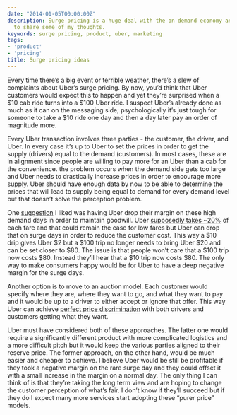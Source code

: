 ```yaml
---
date: "2014-01-05T00:00:00Z"
description: Surge pricing is a huge deal with the on demand economy and I wanted
  to share some of my thoughts.
keywords: surge pricing, product, uber, marketing
tags:
- 'product'
- 'pricing'
title: Surge pricing ideas
---
```


Every time there’s a big event or terrible weather, there’s a slew of complaints about Uber’s surge pricing. By now, you’d think that Uber customers would expect this to happen and yet they’re surprised when a $10 cab ride turns into a $100 Uber ride. I suspect Uber’s already done as much as it can on the messaging side; psychologically it’s just tough for someone to take a $10 ride one day and then a day later pay an order of magnitude more.

Every Uber transaction involves three parties - the customer, the driver, and Uber. In every case it’s up to Uber to set the prices in order to get the supply (drivers) equal to the demand (customers). In most cases, these are in alignment since people are willing to pay more for an Uber than a cab for the convenience. the problem occurs when the demand side gets too large and Uber needs to drastically increase prices in order to encourage more supply. Uber should have enough data by now to be able to determine the prices that will lead to supply being equal to demand for every demand level but that doesn’t solve the perception problem.

One <a href="http://continuations.com/post/70483387053/some-thoughts-on-surge-pricing#comment-1170534784" target="_blank">suggestion</a> I liked was having Uber drop their margin on these high demand days in order to maintain goodwill. Uber <a href="http://www.quora.com/Uber-1/What-percentage-cut-does-Uber-take-from-the-total-fare-cost-of-a-ride" target="_blank">supposedly takes ~20%</a> of each fare and that could remain the case for low fares but Uber can drop that on surge days in order to reduce the customer cost. This way a $10 drip gives Uber $2 but a $100 trip no longer needs to bring Uber $20 and can be set closer to $80. The issue is that people won’t care that a $100 trip now costs $80. Instead they’ll hear that a $10 trip now costs $80. The only way to make consumers happy would be for Uber to have a deep negative margin for the surge days.

Another option is to move to an auction model. Each customer would specify where they are, where they want to go, and what they want to pay and it would be up to a driver to either accept or ignore that offer. This way Uber can achieve <a href="https://en.wikipedia.org/wiki/Price_discrimination" target="_blank">perfect price discrimination</a> with both drivers and customers getting what they want.

Uber must have considered both of these approaches. The latter one would require a significantly different product with more complicated logistics and a more difficult pitch but it would keep the various parties aligned to their reserve price. The former approach, on the other hand, would be much easier and cheaper to achieve. I believe Uber would be still be profitable if they took a negative margin on the rare surge day and they could offset it with a small increase in the margin on a normal day. The only thing I can think of is that they’re taking the long term view and are hoping to change the customer perception of what’s fair. I don’t know if they’ll succeed but if they do I expect many more services start adopting these “purer price” models.
